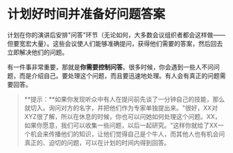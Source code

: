 # 计划好时间并准备好问题答案

计划在你的演讲后安排"问答"环节（无论如何，大多数会议组织者都会这样做——但要宽宏大量）。这些会议使人们能够准确提问，获得他们需要的答案，然后回去立即解决他们的问题。

有一件事非常重要，那就是**你需要控制问答**。很多时候，你会遇到一些人不问问题，而是介绍自己。要处理这个问题，而且要迅速地处理。有人会有真正的问题需要回答。

> **提示：**如果你发现听众中有人在提问前先谈了一分钟自己的技能，那么就切入。询问对方的名字，并把他们作为专家单独提出来。"很好，XX对XYZ很了解，所以在休息的时候，你也可以问她如何处理这个问题。XX，如果你愿意，我们可以收集一些问题，以后一起研究。"这样你就给了XX一个机会来传播他们的知识，让他们觉得自己是个牛人，而其他人也有机会问真正的、迫切的问题，可以在计划的时间内得到回答。